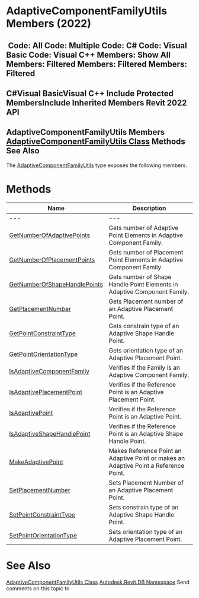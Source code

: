 # AdaptiveComponentFamilyUtils Members (2022)

﻿
 Code: All Code: Multiple Code: C# Code: Visual Basic Code: Visual C++  Members: Show All Members: Filtered Members: Filtered Members: Filtered   
---  
C#Visual BasicVisual C++
Include Protected MembersInclude Inherited Members
Revit 2022 API  
---  
AdaptiveComponentFamilyUtils Members  
[AdaptiveComponentFamilyUtils Class](6fdc0a79-5217-21b2-122d-b1987180cc5b.md "AdaptiveComponentFamilyUtils Class") Methods See Also  
---  
The [AdaptiveComponentFamilyUtils](6fdc0a79-5217-21b2-122d-b1987180cc5b.md "AdaptiveComponentFamilyUtils Class") type exposes the following members.
# Methods
| Name | Description |
| --- | --- |
| --- | --- | --- |
| [GetNumberOfAdaptivePoints](86837f8c-894a-a858-3984-af7cc142a1e1.md "GetNumberOfAdaptivePoints Method") | Gets number of Adaptive Point Elements in Adaptive Component Family. |
| [GetNumberOfPlacementPoints](f5d9c527-3348-276c-039c-7de85b308bd9.md "GetNumberOfPlacementPoints Method") | Gets number of Placement Point Elements in Adaptive Component Family. |
| [GetNumberOfShapeHandlePoints](78241d66-f092-f820-9be5-e9d0d36b6af9.md "GetNumberOfShapeHandlePoints Method") | Gets number of Shape Handle Point Elements in Adaptive Component Family. |
| [GetPlacementNumber](57d96dcd-d97a-cda1-6afa-d8a294ba6672.md "GetPlacementNumber Method") | Gets Placement number of an Adaptive Placement Point. |
| [GetPointConstraintType](26f04a97-ab5a-2180-9db1-b20749c4ab82.md "GetPointConstraintType Method") | Gets constrain type of an Adaptive Shape Handle Point. |
| [GetPointOrientationType](6745f75e-ed08-4d2e-b402-5fc42093874b.md "GetPointOrientationType Method") | Gets orientation type of an Adaptive Placement Point. |
| [IsAdaptiveComponentFamily](f3335479-cb8c-8a3e-3a84-48354825a501.md "IsAdaptiveComponentFamily Method") | Verifies if the Family is an Adaptive Component Family. |
| [IsAdaptivePlacementPoint](350e1a84-5110-4e61-704a-96edd790fab4.md "IsAdaptivePlacementPoint Method") | Verifies if the Reference Point is an Adaptive Placement Point. |
| [IsAdaptivePoint](af22c069-a5a5-f786-34b7-3f539e5d6c7a.md "IsAdaptivePoint Method") | Verifies if the Reference Point is an Adaptive Point. |
| [IsAdaptiveShapeHandlePoint](1d59c38b-f483-6be1-bcec-4fb7d9596cf9.md "IsAdaptiveShapeHandlePoint Method") | Verifies if the Reference Point is an Adaptive Shape Handle Point. |
| [MakeAdaptivePoint](8225009b-bcf6-7ce8-8d0a-4c7b3909b0e6.md "MakeAdaptivePoint Method") | Makes Reference Point an Adaptive Point or makes an Adaptive Point a Reference Point. |
| [SetPlacementNumber](64c94dcd-e950-f1f1-deb0-50b8673775dd.md "SetPlacementNumber Method") | Sets Placement Number of an Adaptive Placement Point. |
| [SetPointConstraintType](3d4c1b04-f574-7ff5-cac3-0c14e80b74ee.md "SetPointConstraintType Method") | Sets constrain type of an Adaptive Shape Handle Point. |
| [SetPointOrientationType](55ddb006-29fa-8f47-1f80-1e3e63158715.md "SetPointOrientationType Method") | Sets orientation type of an Adaptive Placement Point. |

# See Also
[AdaptiveComponentFamilyUtils Class](6fdc0a79-5217-21b2-122d-b1987180cc5b.md "AdaptiveComponentFamilyUtils Class")
[Autodesk.Revit.DB Namespace](87546ba7-461b-c646-cbb1-2cb8f5bff8b2.md "Autodesk.Revit.DB Namespace")
Send comments on this topic to 